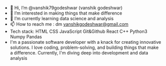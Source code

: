- 👋 Hi, I’m @vanshik79godeshwar (vanshik godeshwar)
- 👀 I’m interested in making things that make difference
- 🌱 I’m currently learning data science and analysis
- 📫 How to reach me : dm vanshikgodeshwar@gmail.com
- Tech stack: HTML CSS JavaScript Git&Github React C++ Python3 Numpy Pandas
- I'm a passionate software developer with a knack for creating innovative solutions. I love coding, problem-solving, and building things that make a difference. Currently, I'm diving deep into development and data analysis
